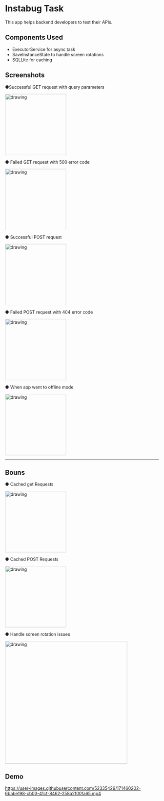 
# Instabug Task

This app helps backend developers to test their APIs.


## Components Used
- ExecutorService for async task
- SaveInstanceState to handle screen rotations
- SQLLite for caching


## Screenshots

●Successful GET request with query parameters

<img src="https://github.com/kamelelrefaie/InstabugTask/blob/master/assests/GET%20Request.jpeg" alt="drawing" width="200"/>

● Failed GET request with 500 error code

<img src="https://github.com/kamelelrefaie/InstabugTask/blob/master/assests/GET500.jpeg" alt="drawing" width="200"/>

● Successful POST request

<img src="https://github.com/kamelelrefaie/InstabugTask/blob/master/assests/PostRequest.jpeg" alt="drawing" width="200"/>

● Failed POST request with 404 error code

<img src="https://github.com/kamelelrefaie/InstabugTask/blob/master/assests/POST404.jpeg" alt="drawing" width="200"/>

● When app went to offline mode

<img src="https://github.com/kamelelrefaie/InstabugTask/blob/master/assests/OFFLINE.jpeg" alt="drawing" width="200"/>







------------------------------------

## Bouns

● Cached get Requests

<img src="https://github.com/kamelelrefaie/InstabugTask/blob/master/assests/GET%20Cached.jpeg" alt="drawing" width="200"/>

● Cached POST Requests

<img src="https://github.com/kamelelrefaie/InstabugTask/blob/master/assests/POST%20Cashed.jpeg" alt="drawing" width="200"/>

● Handle screen rotation issues

<img src="https://github.com/kamelelrefaie/InstabugTask/blob/master/assests/screen_rotation.jpeg" alt="drawing" width="400"/>











## Demo
https://user-images.githubusercontent.com/52335429/171460202-6babe198-cb03-41cf-8462-258a2f00fa65.mp4


